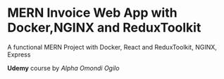 # MERN Invoice Web App with Docker,NGINX and ReduxToolkit

A functional MERN Project with Docker, React and ReduxToolkit, NGINX, Express  

__Udemy__ course by _Alpha Omondi Ogilo_
